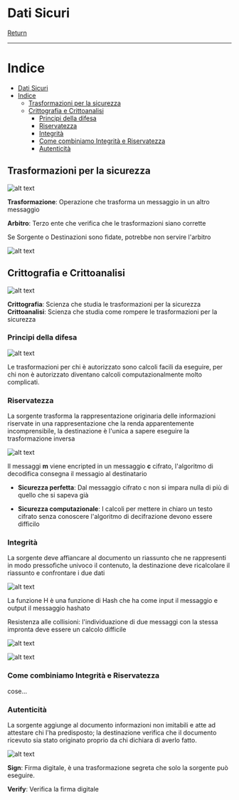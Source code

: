 # Dati Sicuri

[Return](./README.md)

---

# Indice

- [Dati Sicuri](#dati-sicuri)
- [Indice](#indice)
  - [Trasformazioni per la sicurezza](#trasformazioni-per-la-sicurezza)
  - [Crittografia e Crittoanalisi](#crittografia-e-crittoanalisi)
    - [Principi della difesa](#principi-della-difesa)
    - [Riservatezza](#riservatezza)
    - [Integrità](#integrità)
    - [Come combiniamo Integrità e Riservatezza](#come-combiniamo-integrità-e-riservatezza)
    - [Autenticità](#autenticità)


## Trasformazioni per la sicurezza

![alt text](image.png)

**Trasformazione**: Operazione che trasforma un messaggio in un altro messaggio

**Arbitro**: Terzo ente che verifica che le trasformazioni siano corrette

Se Sorgente o Destinazioni sono fidate, potrebbe non servire l'arbitro

![alt text](image-1.png)

## Crittografia e Crittoanalisi

![alt text](image-2.png)

**Crittografia**: Scienza che studia le trasformazioni per la sicurezza
**Crittoanalisi**: Scienza che studia come rompere le trasformazioni per la sicurezza

### Principi della difesa

![alt text](image-3.png)

Le trasformazioni per chi è autorizzato sono calcoli facili da eseguire, per chi non è autorizzato diventano calcoli computazionalmente molto complicati.

### Riservatezza

La sorgente trasforma la rappresentazione originaria delle informazioni riservate in una rappresentazione che la renda apparentemente incomprensibile, la destinazione è l'unica a sapere eseguire la trasformazione inversa

![alt text](image-4.png)

Il messaggi **m** viene encripted in un messaggio **c** cifrato, l'algoritmo di decodifica consegna il messagio al destinatario

- **Sicurezza perfetta**: Dal messaggio cifrato c non si impara nulla di più di quello che si sapeva già

- **Sicurezza computazionale**: I calcoli per mettere in chiaro un testo cifrato senza conoscere l'algoritmo di decifrazione devono essere difficilo

### Integrità

La sorgente deve affiancare al documento un riassunto che ne rappresenti in modo pressofìche univoco il contenuto, la destinazione deve ricalcolare il riassunto e confrontare i due dati

![alt text](image-5.png)

La funzione H è una funzione di Hash che ha come input il messaggio e output il messaggio hashato

Resistenza alle collisioni: l'individuazione di due messaggi con la stessa impronta deve essere un calcolo difficile

![alt text](image-6.png)

![alt text](image-7.png)

### Come combiniamo Integrità e Riservatezza

cose...

### Autenticità

La sorgente aggiunge al documento informazioni non imitabili e atte ad attestare chi l'ha predisposto; la destinazione verifica che il documento ricevuto sia stato originato proprio da chi dichiara di averlo fatto.

![alt text](image-8.png)

**Sign**: Firma digitale, è una trasformazione segreta che solo la sorgente può eseguire.

**Verify**: Verifica la firma digitale